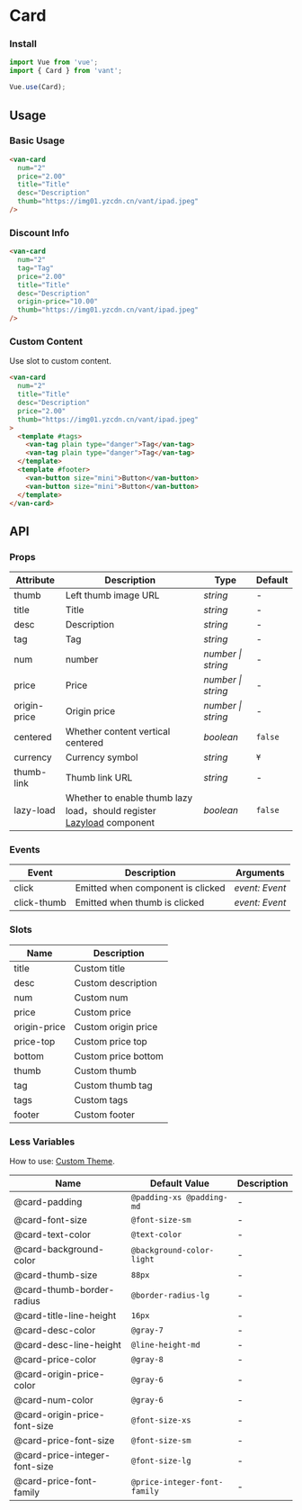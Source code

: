 # Card

### Install

```js
import Vue from 'vue';
import { Card } from 'vant';

Vue.use(Card);
```

## Usage

### Basic Usage

```html
<van-card
  num="2"
  price="2.00"
  title="Title"
  desc="Description"
  thumb="https://img01.yzcdn.cn/vant/ipad.jpeg"
/>
```

### Discount Info

```html
<van-card
  num="2"
  tag="Tag"
  price="2.00"
  title="Title"
  desc="Description"
  origin-price="10.00"
  thumb="https://img01.yzcdn.cn/vant/ipad.jpeg"
/>
```

### Custom Content

Use slot to custom content.

```html
<van-card
  num="2"
  title="Title"
  desc="Description"
  price="2.00"
  thumb="https://img01.yzcdn.cn/vant/ipad.jpeg"
>
  <template #tags>
    <van-tag plain type="danger">Tag</van-tag>
    <van-tag plain type="danger">Tag</van-tag>
  </template>
  <template #footer>
    <van-button size="mini">Button</van-button>
    <van-button size="mini">Button</van-button>
  </template>
</van-card>
```

## API

### Props

| Attribute | Description | Type | Default |
| --- | --- | --- | --- |
| thumb | Left thumb image URL | _string_ | - |
| title | Title | _string_ | - |
| desc | Description | _string_ | - |
| tag | Tag | _string_ | - |
| num | number | _number \| string_ | - |
| price | Price | _number \| string_ | - |
| origin-price | Origin price | _number \| string_ | - |
| centered | Whether content vertical centered | _boolean_ | `false` |
| currency | Currency symbol | _string_ | `¥` |
| thumb-link | Thumb link URL | _string_ | - |
| lazy-load | Whether to enable thumb lazy load，should register [Lazyload](#/en-US/lazyload) component | _boolean_ | `false` |

### Events

| Event       | Description                       | Arguments      |
| ----------- | --------------------------------- | -------------- |
| click       | Emitted when component is clicked | _event: Event_ |
| click-thumb | Emitted when thumb is clicked     | _event: Event_ |

### Slots

| Name         | Description         |
| ------------ | ------------------- |
| title        | Custom title        |
| desc         | Custom description  |
| num          | Custom num          |
| price        | Custom price        |
| origin-price | Custom origin price |
| price-top    | Custom price top    |
| bottom       | Custom price bottom |
| thumb        | Custom thumb        |
| tag          | Custom thumb tag    |
| tags         | Custom tags         |
| footer       | Custom footer       |

### Less Variables

How to use: [Custom Theme](#/en-US/theme).

| Name                          | Default Value                | Description |
| ----------------------------- | ---------------------------- | ----------- |
| @card-padding                 | `@padding-xs @padding-md`    | -           |
| @card-font-size               | `@font-size-sm`              | -           |
| @card-text-color              | `@text-color`                | -           |
| @card-background-color        | `@background-color-light`    | -           |
| @card-thumb-size              | `88px`                       | -           |
| @card-thumb-border-radius     | `@border-radius-lg`          | -           |
| @card-title-line-height       | `16px`                       | -           |
| @card-desc-color              | `@gray-7`                    | -           |
| @card-desc-line-height        | `@line-height-md`            | -           |
| @card-price-color             | `@gray-8`                    | -           |
| @card-origin-price-color      | `@gray-6`                    | -           |
| @card-num-color               | `@gray-6`                    | -           |
| @card-origin-price-font-size  | `@font-size-xs`              | -           |
| @card-price-font-size         | `@font-size-sm`              | -           |
| @card-price-integer-font-size | `@font-size-lg`              | -           |
| @card-price-font-family       | `@price-integer-font-family` | -           |
